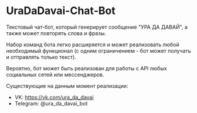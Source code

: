 # UraDaDavai-Chat-Bot
Текстовый чат-бот, который генерирует сообщение "УРА ДА ДАВАЙ", а также может повторять слова и фразы.

Набор команд бота легко расширяется и может реализовать любой необходимый функционал (с одним ограничением - бот может получать и отправлять только текст).

Вероятно, бот может быть реализован для работы с API любых социальных сетей или мессенджеров.

Существующие на данным момент реализации:
- VK: https://vk.com/ura_da_davai
- Telegram: @ura_da_davai_bot
